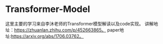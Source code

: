 # Transformer-Model
这里主要的学习来自李沐老师的Transformer模型解读以及code实现。
讲解地址：https://zhuanlan.zhihu.com/p/452663865。
paper地址:https://arxiv.org/abs/1706.03762。
